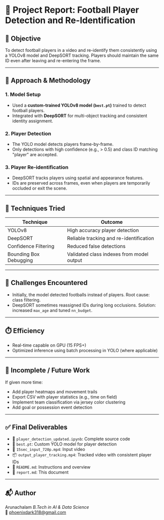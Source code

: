 
# 📑 Project Report: Football Player Detection and Re-Identification

## 🎯 Objective
To detect football players in a video and re-identify them consistently using a YOLOv8 model and DeepSORT tracking. Players should maintain the same ID even after leaving and re-entering the frame.

---

## 🧠 Approach & Methodology

### 1. **Model Setup**
- Used a **custom-trained YOLOv8 model (`best.pt`)** trained to detect football players.
- Integrated with **DeepSORT** for multi-object tracking and consistent identity assignment.

### 2. **Player Detection**
- The YOLO model detects players frame-by-frame.
- Only detections with high confidence (e.g., > 0.5) and class ID matching "player" are accepted.

### 3. **Player Re-identification**
- DeepSORT tracks players using spatial and appearance features.
- IDs are preserved across frames, even when players are temporarily occluded or exit the scene.

---

## 🧪 Techniques Tried

| Technique        | Outcome |
|------------------|---------|
| YOLOv8           | High accuracy player detection |
| DeepSORT         | Reliable tracking and re-identification |
| Confidence Filtering | Reduced false detections |
| Bounding Box Debugging | Validated class indexes from model output |

---

## 🚧 Challenges Encountered

- Initially, the model detected footballs instead of players. Root cause: class filtering.
- DeepSORT sometimes reassigned IDs during long occlusions. Solution: increased `max_age` and tuned `nn_budget`.

---

## ⏱️ Efficiency

- Real-time capable on GPU (15 FPS+)
- Optimized inference using batch processing in YOLO (where applicable)

---

## 🧩 Incomplete / Future Work

If given more time:
- Add player heatmaps and movement trails
- Export CSV with player statistics (e.g., time on field)
- Implement team classification via jersey color clustering
- Add goal or possession event detection

---

## ✅ Final Deliverables

- 📁 `player_detection_updated.ipynb`: Complete source code
- 🧠 `best.pt`: Custom YOLO model for player detection
- 🎥 `15sec_input_720p.mp4`: Input video
- 📦 `output_player_tracking.mp4`: Tracked video with consistent player IDs
- 📄 `README.md`: Instructions and overview
- 📑 `report.md`: This document

---

## 📬 Author
Arunachalam 
_B.Tech in AI & Data Science_  
📧 phoenixdark318@gmail.com
